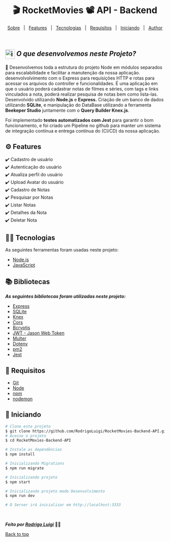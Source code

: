 # <h1 id="top" align="center">🎬 Rocket**Movies** 📽 API - Backend</h1>

<p align="center">
  <a href="#sobre">Sobre</a> &#xa0; | &#xa0; 
  <a href="#gear-features">Features</a> &#xa0; | &#xa0;
  <a href="#books-bibliotecas">Tecnologias</a> &#xa0; | &#xa0;
  <a href="#-requisitos">Requisitos</a> &#xa0; | &#xa0;
  <a href="#checkered_flag-iniciando">Iniciando</a> &#xa0; | &#xa0;
  <a href="https://github.com/RodrigoLuigi" target="_blank">Author</a>
</p>

<br>

## <img id="sobre" src="https://imgur.com/VhTBbHg.png" alt="imagem de um notebook" align="center" width="30px"> _**O que desenvolvemos neste Projeto?**_

📌  Desenvolvemos toda a estrutura do projeto Node em módulos separados para escalabilidade e facilitar a manutenção da nossa aplicação. desenvolvolvimento com o Express para requisições HTTP e rotas para acessar os arquivos do controller e funcionalidades. É uma aplicação em que o usuário poderá cadastrar notas de filmes e séries, com tags e links vinculados a nota, poderá realizar pesquisa de notas bem como lista-las.
Desenvolvido utilizando **Node.js** e **Express.** Criação de um banco de dados utilizando **SQLite**, e manipulação do DataBase utilizando a ferramenta **Beekeper Studio** juntamente com o **Query Builder Knex.js**.

Foi implementado **testes automatizados com Jest** para garantir o bom funcionamento, e foi criado um Pipeline no github para manter um sistema de integração contínua e entrega contínua do (CI/CD) da nossa aplicação.

## :gear: Features ##

:heavy_check_mark: Cadastro de usuário\
:heavy_check_mark: Autenticação do usuário\
:heavy_check_mark: Atualiza perfil do usuário\
:heavy_check_mark: Upload Avatar do usuário\
:heavy_check_mark: Cadastro de Notas\
:heavy_check_mark: Pesquisar por Notas\
:heavy_check_mark: Listar Notas\
:heavy_check_mark: Detalhes da Nota\
:heavy_check_mark: Deletar Nota
## 👨‍💻 Tecnologias ##

As seguintes ferramentas foram usadas neste projeto:

- [Node.js](https://nodejs.org/en/)
- [JavaScript](https://www.w3schools.com/js/default.asp)

## :books: Bibliotecas ##

_**As seguintes bibliotecas foram utilizadas neste projeto:**_

- [Express](https://expressjs.com/pt-br/)
- [SQLite](https://www.sqlite.org/docs.html)
- [Knex](https://knexjs.org/)
- [Cors](https://developer.mozilla.org/pt-BR/docs/Web/HTTP/CORS)
- [Bcryptjs](https://www.npmjs.com/package/bcrypt)
- [JWT - Jason Web Token](https://jwt.io/introduction)
- [Multer](https://www.npmjs.com/package/multer)
- [Dotenv](https://www.npmjs.com/package/dotenv)
- [pm2](https://pm2.keymetrics.io/docs/usage/quick-start/)
- [Jest](https://jestjs.io/pt-BR/)
    
## 📝 Requisitos ##

- [Git](https://git-scm.com) 
- [Node](https://nodejs.org/en/)
- [npm](https://www.npmjs.com/)
- [nodemon](https://www.npmjs.com/package/nodemon)

## :checkered_flag: Iniciando ##

```bash
# Clone este projeto
$ git clone https://github.com/RodrigoLuigi/RocketMovies-Backend-API.git
# Acesse o projeto
$ cd RocketMovies-Backend-API

# Instale as dependências
$ npm install

# Inicializando Migrations
$ npm run migrate

# Inicializando projeto
$ npm start

# Inicializando projeto modo Desenvolvimento
$ npm run dev

# O Server irá inicializar em http://localhost:3333
```


&#xa0;

_**Feito por <a href="https://github.com/RodrigoLuigi" target="_blank">Rodrigo Luigi</a>**_  👨‍🚀

<a href="#top">Back to top</a>

